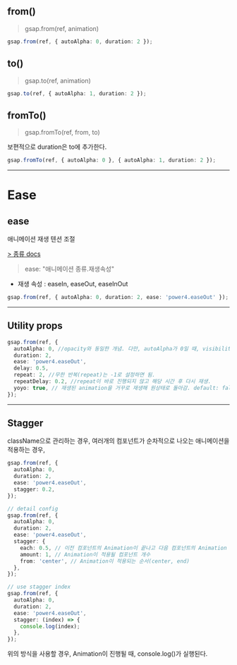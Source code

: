 ## from()

> gsap.from(ref, animation)

```ts
gsap.from(ref, { autoAlpha: 0, duration: 2 });
```

## to()

> gsap.to(ref, animation)

```ts
gsap.to(ref, { autoAlpha: 1, duration: 2 });
```

## fromTo()

> gsap.fromTo(ref, from, to)

보편적으로 duration은 to에 추가한다.

```ts
gsap.fromTo(ref, { autoAlpha: 0 }, { autoAlpha: 1, duration: 2 });
```

---

# Ease

## ease

애니메이션 재생 텐션 조절

[> 종류 docs](https://greensock.com/docs/v2/Easing)

> ease: "애니메이션 종류.재생속성"

- 재생 속성 : easeIn, easeOut, easeInOut

```ts
gsap.from(ref, { autoAlpha: 0, duration: 2, ease: 'power4.easeOut' });
```

---

## Utility props

```ts
gsap.from(ref, {
  autoAlpha: 0, //opacity와 동일한 개념. 다만, autoAlpha가 0일 때, visibility 속성을 hidden이 되어 DOM요소를 삭제한다.
  duration: 2,
  ease: 'power4.easeOut',
  delay: 0.5,
  repeat: 2, //무한 반복(repeat)는 -1로 설정하면 됨.
  repeatDelay: 0.2, //repeat이 바로 진행되지 않고 해당 시간 후 다시 재생.
  yoyo: true, // 재생된 animation을 거꾸로 재생해 원상태로 돌아감. default: false
});
```

---

## Stagger

className으로 관리하는 경우, 여러개의 컴포넌트가 순차적으로 나오는 애니메이션을 적용하는 경우,

```ts
gsap.from(ref, {
  autoAlpha: 0,
  duration: 2,
  ease: 'power4.easeOut',
  stagger: 0.2,
});

// detail config
gsap.from(ref, {
  autoAlpha: 0,
  duration: 2,
  ease: 'power4.easeOut',
  stagger: {
    each: 0.5, // 이전 컴포넌트의 Animation이 끝나고 다음 컴포넌트의 Animation 진행
    amount: 1, // Animation이 적용될 컴포넌트 개수
    from: 'center', // Animation이 적용되는 순서(center, end)
  },
});

// use stagger index
gsap.from(ref, {
  autoAlpha: 0,
  duration: 2,
  ease: 'power4.easeOut',
  stagger: (index) => {
    console.log(index);
  },
});
```

위의 방식을 사용할 경우, Animation이 진행될 때, console.log()가 실행된다.
